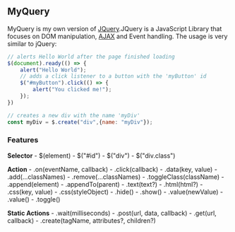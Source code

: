 ## MyQuery
MyQuery is my own version of [JQuery](https://jquery.com).JQuery is a JavaScript Library that focuses on DOM manipulation, [AJAX](https://developer.mozilla.org/en-US/docs/Glossary/AJAX) and Event handling. The usage is very similar to jQuery:
```js
// alerts Hello World after the page finished loading
$(document).ready(() => {
    alert("Hello World");
    // adds a click listener to a button with the 'myButton' id
    $("#myButton").click(() => {
        alert("You clicked me!");
    });
})

// creates a new div with the name 'myDiv'
const myDiv = $.create("div",{name: "myDiv"});
```

### Features
**Selector**
    - \$(element)
    - \$("#id")
    - \$("div")
    - \$("div.class")

**Action**
    - .on(eventName, callback)
    - .click(callback)
    - .data(key, value)
    - .add(...classNames)
    - .remove(...classNames)
    - .toggleClass(className)
    - .append(element)
    - .appendTo(parent)
    - .text(text?)
    - .html(html?)
    - .css(key, value)
    - .css(styleObject)
    - .hide()
    - .show()
    - .value(newValue)
    - .value()
    - .toggle()

**Static Actions**
    - .wait(milliseconds)
    - .post(url, data, callback)
    - .get(url, callback)
    - .create(tagName, attributes?, children?)